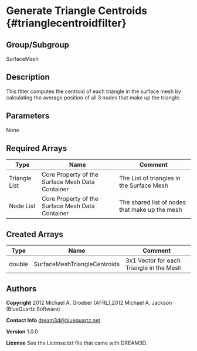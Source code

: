 Generate Triangle Centroids {#trianglecentroidfilter}
======

## Group/Subgroup ##
SurfaceMesh

## Description ##
This filter computes the centroid of each triangle in the surface mesh by calculating the average position of all 3 nodes that make up the triangle.


## Parameters ##
None

## Required Arrays ##

| Type | Name | Comment |
|------|------|---------|
| Triangle List | Core Property of the Surface Mesh Data Container | The List of triangles in the Surface Mesh |
| Node List | Core Property of the Surface Mesh Data Container | The shared list of nodes that make up the mesh |

## Created Arrays ##

| Type | Name | Comment |
|------|------|---------|
| double | SurfaceMeshTriangleCentroids | 3x1 Vector for each Triangle in the Mesh |


## Authors ##

**Copyright** 2012 Michael A. Groeber (AFRL),2012 Michael A. Jackson (BlueQuartz Software)

**Contact Info** dream3d@bluequartz.net

**Version** 1.0.0

**License**  See the License.txt file that came with DREAM3D.



